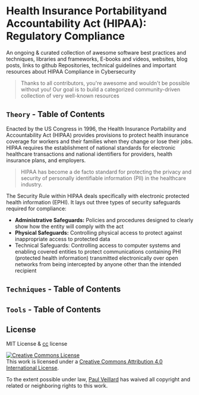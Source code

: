 # Health Insurance Portabilityand Accountability Act (HIPAA): Regulatory Compliance

An ongoing & curated collection of awesome software best practices and techniques, libraries and frameworks, E-books and videos, websites, blog posts, links to github Repositories, technical guidelines and important resources about HIPAA Compliance in Cybersecurity
> Thanks to all contributors, you're awesome and wouldn't be possible without you! Our goal is to build a categorized community-driven collection of very well-known resources

## `Theory` - Table of Contents


Enacted by the US Congress in 1996, the Health Insurance Portability and Accountability Act (HIPAA) provides provisions to protect health insurance coverage for workers and their families when they change or lose their jobs. HIPAA requires the establishment of national standards for electronic healthcare transactions and national identifiers for providers, health insurance plans, and employers.
> HIPAA has become a de facto standard for protecting the privacy and security of personally identifiable information (PII) in the healthcare industry.

The Security Rule within HIPAA deals specifically with electronic protected health information (EPHI). It lays out three types of security safeguards required for compliance:
-  **Administrative Safeguards:** Policies and procedures designed to clearly show how the entity will comply with the act
-  **Physical Safeguards:** Controlling physical access to protect against inappropriate access to protected data
-  Technical Safeguards: Controlling access to computer systems and enabling covered entities to protect communications containing PHI (protected health information) transmitted electronically over open networks from being intercepted by anyone other than the intended recipient


## `Techniques` - Table of Contents

## `Tools` - Table of Contents




## License
MIT License & [cc](https://creativecommons.org/licenses/by/4.0/) license

<a rel="license" href="http://creativecommons.org/licenses/by/4.0/"><img alt="Creative Commons License" style="border-width:0" src="https://i.creativecommons.org/l/by/4.0/88x31.png" /></a><br />This work is licensed under a <a rel="license" href="http://creativecommons.org/licenses/by/4.0/">Creative Commons Attribution 4.0 International License</a>.

To the extent possible under law, [Paul Veillard](https://github.com/paulveillard/) has waived all copyright and related or neighboring rights to this work.
